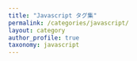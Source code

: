 ```yaml
---
title: "Javascript タグ集"
permalink: /categories/javascript/
layout: category
author_profile: true
taxonomy: javascript
---
```


